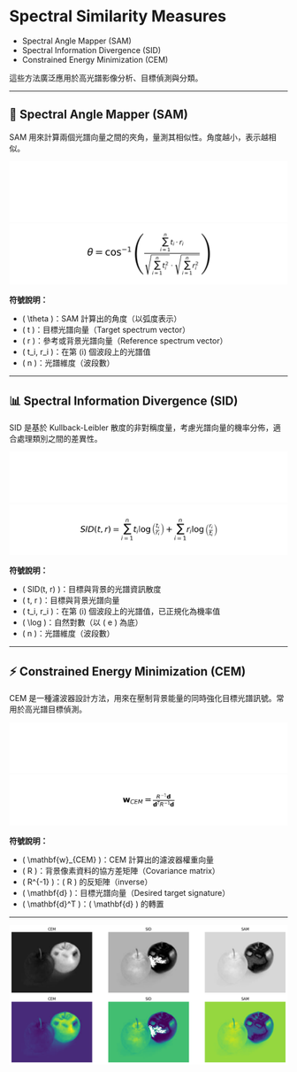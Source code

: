 # Spectral Similarity Measures
- Spectral Angle Mapper (SAM)
- Spectral Information Divergence (SID)
- Constrained Energy Minimization (CEM)

這些方法廣泛應用於高光譜影像分析、目標偵測與分類。

---

## 📐 Spectral Angle Mapper (SAM)

SAM 用來計算兩個光譜向量之間的夾角，量測其相似性。角度越小，表示越相似。

<!-- SAM 公式圖片 -->
<img src="sam_formula_dark.png#gh-dark-mode-only" alt="SAM公式 (深色)" />
<img src="sam_formula_light.png#gh-light-mode-only" alt="SAM公式 (淺色)" />

**符號說明：**

- \( \theta \)：SAM 計算出的角度（以弧度表示）
- \( t \)：目標光譜向量（Target spectrum vector）
- \( r \)：參考或背景光譜向量（Reference spectrum vector）
- \( t_i, r_i \)：在第 \(i\) 個波段上的光譜值
- \( n \)：光譜維度（波段數）

---

## 📊 Spectral Information Divergence (SID)

SID 是基於 Kullback-Leibler 散度的非對稱度量，考慮光譜向量的機率分佈，適合處理類別之間的差異性。

<!-- SID 公式圖片 -->
<img src="sid_formula_dark.png#gh-dark-mode-only" alt="SID公式 (深色)" />
<img src="sid_formula_light.png#gh-light-mode-only" alt="SID公式 (淺色)" />

**符號說明：**

- \( SID(t, r) \)：目標與背景的光譜資訊散度
- \( t, r \)：目標與背景光譜向量
- \( t_i, r_i \)：在第 \(i\) 個波段上的光譜值，已正規化為機率值
- \( \log \)：自然對數（以 \( e \) 為底）
- \( n \)：光譜維度（波段數）

---

## ⚡ Constrained Energy Minimization (CEM)

CEM 是一種濾波器設計方法，用來在壓制背景能量的同時強化目標光譜訊號。常用於高光譜目標偵測。

<!-- CEM 公式圖片 -->
<img src="cem_formula_dark.png#gh-dark-mode-only" alt="CEM公式 (深色)" />
<img src="cem_formula_light.png#gh-light-mode-only" alt="CEM公式 (淺色)" />

**符號說明：**

- \( \mathbf{w}_{CEM} \)：CEM 計算出的濾波器權重向量
- \( R \)：背景像素資料的協方差矩陣（Covariance matrix）
- \( R^{-1} \)：\( R \) 的反矩陣（inverse）
- \( \mathbf{d} \)：目標光譜向量（Desired target signature）
- \( \mathbf{d}^T \)：\( \mathbf{d} \) 的轉置

---

![avatar](./output.png)

